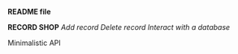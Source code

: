 **README file**

**RECORD SHOP**
*Add record*
*Delete record*
*Interact with a database*

Minimalistic API